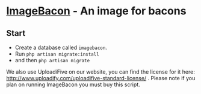 # [ImageBacon](http://imagebacon.com) - An image for bacons

Start
--------
* Create a database called `imagebacon`.
* Run `php artisan migrate:install`
* and then `php artisan migrate`

We also use UploadiFive on our website, you can find the license for it here: http://www.uploadify.com/uploadifive-standard-license/ . Please note if you plan on running ImageBacon you must buy this script.